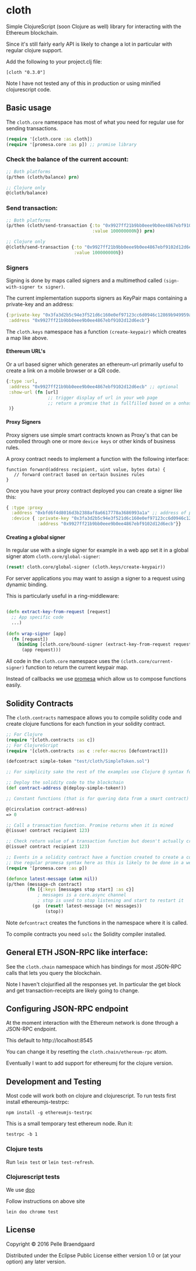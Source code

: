 # cloth

Simple ClojureScript (soon Clojure as well) library for interacting with the Ethereum blockchain.

Since it's still fairly early API is likely to change a lot in particular with regular clojure support.

Add the following to your project.clj file:

`[cloth "0.3.0"]`

Note I have not tested any of this in production or using minified clojurescript code.

## Basic usage

The `cloth.core` namespace has most of what you need for regular use for sending transactions.

```clojure
(require '[cloth.core :as cloth])
(require '[promesa.core :as p]) ;; promise library
```

### Check the balance of the current account:

```clojure
;; Both platforms
(p/then (cloth/balance) prn)

;; Clojure only
@(cloth/balance)
```

### Send transaction:

```clojure
;; Both platforms
(p/then (cloth/send-transaction {:to "0x9927ff21b9bb0eee9b0ee4867ebf9102d12d6ecb"
                                 :value 100000000N}) prn)

;; Clojure only
@(cloth/send-transaction {:to "0x9927ff21b9bb0eee9b0ee4867ebf9102d12d6ecb"
                          :value 100000000N})
```

### Signers

Signing is done by maps called signers and a multimethod called `(sign-with-signer tx signer)`.

The current implementation supports signers as KeyPair maps containing a private-key and an address:

```clojure
{:private-key "0x3fa3d2b5c94e3f521d6c160e0ef97123cc6d0946c12869b949959aa0f8c333de", 
 :address "0x9927ff21b9bb0eee9b0ee4867ebf9102d12d6ecb"}
```

The `cloth.keys` namespace has a function `(create-keypair)` which creates a map like above.

#### Ethereum URL's

Or a url based signer which generates an ethereum-url primarily useful to create a link on a mobile browser or a QR code.

```clojure
{:type :url, 
 :address "0x9927ff21b9bb0eee9b0ee4867ebf9102d12d6ecb" ;; optional
 :show-url (fn [url] 
                ;; trigger display of url in your web page
                ;; return a promise that is fullfilled based on a onhashchange event 
 )}
```

#### Proxy Signers

Proxy signers use simple smart contracts known as Proxy's that can be controlled through one or more `device keys` or other kinds of business rules.

A proxy contract needs to implement a function with the following interface:

```solidity
function forward(address recipient, uint value, bytes data) {
   // forward contract based on certain busines rules
}
```

Once you have your proxy contract deployed you can create a signer like this:

```clojure
{ :type :proxy
  :address "0xbfd6f4d8016d3b2388af8a6617778a3686993a1a" ;; address of proxy contract
  :device { :private-key "0x3fa3d2b5c94e3f521d6c160e0ef97123cc6d0946c12869b949959aa0f8c333de", 
            :address "0x9927ff21b9bb0eee9b0ee4867ebf9102d12d6ecb"}}
```

#### Creating a global signer

In regular use with a single signer for example in a web app set it in a global signer atom `cloth.core/global-signer`:

```clojure
(reset! cloth.core/global-signer (cloth.keys/create-keypair))
```

For server applications you may want to assign a signer to a request using dynamic binding.

This is particularly useful in a ring-middleware:

```clojure

(defn extract-key-from-request [request]
  ;; App specific code
  ...)
  
(defn wrap-signer [app]
  (fn [request])
    (binding [cloth.core/bound-signer (extract-key-from-request request)]
      (app request)))
```

All code in the `cloth.core` namespace uses the `(cloth.core/current-signer)` function to return the current keypair map.

Instead of callbacks we use [promesa](http://funcool.github.io/promesa/latest/) which allow us to compose functions easily.

## Solidity Contracts

The `cloth.contracts` namespace allows you to compile solidity code and create clojure functions for each function in your solidity contract.

```clojure
;; For Clojure
(require '[cloth.contracts :as c])
;; For ClojureScript
(require '[cloth.contracts :as c :refer-macros [defcontract]])

(defcontract simple-token "test/cloth/SimpleToken.sol")

;; For simplicity sake the rest of the examples use Clojure @ syntax for dereferencing Promises

;; Deploy the solidity code to the blockchain
(def contract-address @(deploy-simple-token!))

;; Constant functions (that is for quering data from a smart contract)

@(circulation contract-address)
=> 0

;; Call a transaction function. Promise returns when it is mined
@(issue! contract recipient 123)

;; Check return value of a transaction function but doesn't actually create a transaction
@(issue? contract recipient 123)

;; Events in a solidity contract have a function created to create a core.async channel
;; Use regular promesa syntax here as this is likely to be done in a web interface
(require '[promesa.core :as p])

(defonce latest-message (atom nil))
(p/then (message-ch contract)
        (fn [{:keys [messages stop start] :as c}] 
            ; messages is a core.async channel
            ; stop is used to stop listening and start to restart it
          (go  (reset! latest-message (<! messages))
               (stop))

```

Note `defcontract` creates the functions in the namespace where it is called. 

To compile contracts you need `solc` the Solidity compiler installed.

## General ETH JSON-RPC like interface:

See the `cloth.chain` namespace which has bindings for most JSON-RPC calls that lets you query the blockchain.

Note I haven't clojurified all the responses yet. In particular the get block and get transaction-receipts are likely going to change.

## Configuring JSON-RPC endpoint

At the moment interaction with the Ethereum network is done through a JSON-RPC endpoint.

This default to http://localhost:8545

You can change it by resetting the `cloth.chain/ethereum-rpc` atom.

Eventually I want to add support for ethereumj for the clojure version.

## Development and Testing

Most code will work both on clojure and clojurescript. To run tests first install ethereumjs-testrpc:

```
npm install -g ethereumjs-testrpc
```

This is a small temporary test ethereum node. Run it:

```
testrpc -b 1
```

### Clojure tests

Run `lein test` or `lein test-refresh`.

### Clojurescript tests

We use [doo](https://github.com/bensu/doo) 

Follow instructions on above site

```
lein doo chrome test
```

## License

Copyright © 2016 Pelle Braendgaard

Distributed under the Eclipse Public License either version 1.0 or (at your option) any later version.
